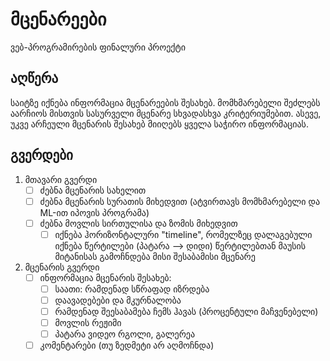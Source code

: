 # მცენარეები

ვებ-პროგრამირების ფინალური პროექტი

## აღწერა

საიტზე იქნება ინფორმაცია მცენარეების შესახებ. მომხმარებელი შეძლებს აარჩიოს მისთვის სასურველი მცენარე სხვადასხვა კრიტერიუმებით. ასევე, უკვე არჩეული მცენარის შესახებ მიიღებს ყველა საჭირო ინფორმაციას.

## გვერდები

1. მთავარი გვერდი
	- [ ] ძებნა მცენარის სახელით 
	- [ ] ძებნა მცენარის სურათის მიხედვით (ატვირთავს მომხმარებელი და ML-ით იპოვის პროგრამა)
	- [ ] ძებნა მოვლის სირთულისა და ზომის მიხედვით
		- [ ] იქნება ჰორიზონტალური "timeline", რომელზეც დალაგებული იქნება წერტილები (პატარა --> დიდი) წერტილებთან მაუსის მიტანისას გამოჩნდება მისი შესაბამისი მცენარე
2. მცენარის გვერდი
	- [ ] ინფორმაცია მცენარის შესახებ:
		- [ ] საათი: რამდენად სწრაფად იზრდება  
		- [ ] დაავადებები და მკურნალობა
		- [ ] რამდენად შეესაბამება ჩემს ჰავას (პროცენტული მაჩვენებელი)
		- [ ] მოვლის რეჟიმი
		- [ ] პატარა ვიდეო რგოლი, გალერეა
	- [ ] კომენტარები (თუ ზედმეტი არ აღმოჩნდა)
